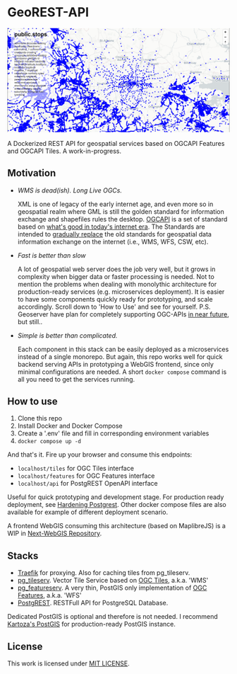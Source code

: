 # GeoREST-API

![tiles_preview](image.png)

A Dockerized REST API for geospatial services based on OGCAPI Features and OGCAPI Tiles. A work-in-progress.


## Motivation
- *WMS is dead(ish). Long Live OGCs.*
  
  XML is one of legacy of the early internet age, and even more so in geospatial realm where GML is still the golden standard for information exchange and shapefiles rules the desktop. [OGCAPI](https://ogcapi.ogc.org/) is a set of standard based on [what's good in today's internet era](https://www.w3.org/TR/sdw-bp/). The Standards are intended to [gradually replace](https://ogcapi.ogc.org/apiroadmap.html) the old standards for geospatial data information exchange on the internet (i.e., WMS, WFS, CSW, etc).

- *Fast is better than slow*

  A lot of geospatial web server does the job very well, but it grows in complexity when bigger data or faster processing is needed. Not to mention the problems when dealing with monolythic architecture for production-ready services (e.g. microservices deployment). It is easier to have some components quickly ready for prototyping, and scale accordingly. Scroll down to 'How to Use' and see for yourself. 
  P.S. Geoserver have plan for completely supporting OGC-APIs [in near future](https://docs.geoserver.geo-solutions.it/edu/en/ogcapi/install.html), but still..

- *Simple is better than complicated.*
  
  Each component in this stack can be easily deployed as a microservices instead of a single monorepo. But again, this repo works well for quick backend serving APIs in prototyping a WebGIS frontend, since only minimal configurations are needed. A short `docker compose` command is all you need to get the services running. 

## How to use
1. Clone this repo
2. Install Docker and Docker Compose
3. Create a '.env' file and fill in corresponding environment variables
4. `docker compose up -d`

And that's it. Fire up your browser and consume this endpoints:
- `localhost/tiles` for OGC Tiles interface
- `localhost/features` for OGC Features interface
- `localhost/api` for PostgREST OpenAPI interface

Useful for quick prototyping and development stage. For production ready deployment, see [Hardening Postgrest](https://postgrest.org/en/stable/admin.html). Other docker compose files are also available for example of different deployment scenario.

A frontend WebGIS consuming this architecture (based on MaplibreJS) is a WIP in [Next-WebGIS Repository](https://github.com/danylaksono/next-webgis). 



## Stacks
- [Traefik](https://traefik.io/) for proxying. Also for caching tiles from pg_tileserv.
- [pg_tileserv](https://github.com/CrunchyData/pg_tileserv). Vector Tile Service based on [OGC Tiles](https://ogcapi.ogc.org/tiles/), a.k.a. 'WMS'
- [pg_featureserv](https://ogcapi.ogc.org/features/). A very thin, PostGIS only implementation of [OGC Features](https://ogcapi.ogc.org/features/), a.k.a. 'WFS'
- [PostgREST](https://postgrest.org/en/stable/). RESTFull API for PostgreSQL Database.

Dedicated PostGIS is optional and therefore is not needed. I recommend [Kartoza's PostGIS](https://github.com/kartoza/docker-postgis) for production-ready PostGIS instance.


## License

This work is licensed under [MIT LICENSE](https://opensource.org/licenses/MIT).



